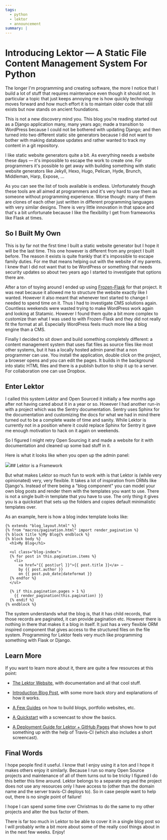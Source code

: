 ```yaml
---
tags:
  - python
  - lektor
  - announcement
summary: |
---
```


# Introducing Lektor — A Static File Content Management System For Python

The longer I'm programming and creating software, the more I notice that I
build a lot of stuff that requires maintenance even though it should not.
In particular a topic that just keeps annoying me is how quickly
technology moves forward and how much effort it is to maintain older code
that still exists but now stands on ancient foundations.

This is not a new discovery mind you.  This blog you're reading started
out as a Django application many, many years ago; made a transition to
WordPress because I could not be bothered with updating Django; and then
turned into two different static site generators because I did not want to
bother with making database updates and rather wanted to track my content
in a git repository.

I like static website generators quite a bit.  As everything needs a
website these days — it's impossible to escape the work to create one.
For programmers it's possible to get away with building something with
static website generators like Jekyll, Hexo, Hugo, Pelican, Hyde, Brunch,
Middleman, Harp, Expose, …

As you can see the list of tools available is endless.  Unfortunately
though these tools are all aimed at programmers and it's very hard to use
them as someone without programming experience.  Worse though: many of
them are clones of each other just written in different programming
languages with very similar designs.  There is very little innovation in
that space and that's a bit unfortunate because I like the flexibility I
get from frameworks like Flask at times.

## So I Built My Own

This is by far not the first time I built a static website generator but I
hope it will be the last time.  This one however is different from any
project I built before.  The reason it exists is quite frankly that it's
impossible to escape family duties.  For me that means helping out with
the website of my parents.  I knew that I did not want that to be
WordPress or something that needs security updates so about two years ago
I started to investigate that options there are.

After a ton of toying around I ended up using [Frozen-Flask](http://pythonhosted.org/Frozen-Flask/) for that project.  It was neat
because it allowed me to structure the website exactly like I wanted.
However it also meant that whenever text started to change I needed to
spend time on it.  Thus I had to investigate CMS solutions again.
Countless weekends were wasted trying to make WordPress work again and
looking at Statamic.  However I found them quite a bit more complex to
customize than what I was used to with Frozen-Flask and they did not
really fit the format at all.  Especially WordPress feels much more like a
blog engine than a CMS.

Finally I decided to sit down and build something completely different: a
content management system that uses flat files as source files like most
other systems, but it has a locally hosted admin panel that a non
programmer can use.  You install the application, double click on the
project, a browser opens and you can edit the pages.  It builds in the
background into static HTML files and there is a publish button to ship it
up to a server.  For collaboration one can use Dropbox.

## Enter Lektor

I called this system Lektor and Open Sourced it initially a few months ago
after not having cared about it in a year or so.  However I had another
run-in with a project which was the Sentry documentation.  Sentry uses
Sphinx for the documentation and customizing the docs for what we had in
mind there turned out to be a complete waste of time and sanity.  While
Lektor is currently not in a position where it could replace Sphinx for
Sentry it gave me enough motivation to hack on it again on weekends.

So I figured I might retry Open Sourcing it and made a website for it with
documentation and cleaned up some bad stuff in it.

Here is what it looks like when you open up the admin panel:

![](https://raw.githubusercontent.com/lektor/lektor-archive/master/screenshots/admin.png)## Lektor is a Framework

But what makes Lektor so much fun to work with is that Lektor is (while
very opinionated) very, very flexible.  It takes a lot of inspiration from
ORMs like Django's.  Instead of there being a "blog component" you can model
your own blog posts and render them with the templates you want to use.
There is not a single built-in template that you have to use.  The only
thing it gives you is a quickstart that sets up the folders and copies
default minimalistic templates over.

As an example, here is how a blog index template looks like:

```html+jinja
{% extends "blog_layout.html" %}
{% from "macros/pagination.html" import render_pagination %}
{% block title %}My Blog{% endblock %}
{% block body %}
  <h1>My Blog</h1>

  <ul class="blog-index">
  {% for post in this.pagination.items %}
    <li>
      <a href="{{ post|url }}">{{ post.title }}</a> —
      by {{ post.author }}
      on {{ post.pub_date|dateformat }}
  {% endfor %}
  </ul>

  {% if this.pagination.pages > 1 %}
    {{ render_pagination(this.pagination) }}
  {% endif %}
{% endblock %}
```

The system understands what the blog is, that it has child records, that
those records are paginated, it can provide pagination etc.  However there
is nothing in there that makes it a blog in itself.  It just has a very
flexible ORM inspired component that gives access to the structured files
on the file system.  Programming for Lektor feels very much like
programming something with Flask or Django.

## Learn More

If you want to learn more about it, there are quite a few resources at
this point:

- [The Lektor Website](https://www.getlektor.com/), with documentation
and all that cool stuff.

- [Introduction Blog Post](https://www.getlektor.com/blog/2015/12/hello-lektor/),
with some more back story and explanations of how it works.

- [A Few Guides](https://www.getlektor.com/docs/guides/) on how to
build blogs, portfolio websites, etc.

- [A Quickstart](https://www.getlektor.com/docs/quickstart/) with a
screencast to show the basics.

- [A Deployment Guide for Lektor + GitHub Pages](https://www.getlektor.com/docs/deployment/travisci/) that shows how
to put something up with the help of Travis-CI (which also includes a
short screencast).

## Final Words

I hope people find it useful.  I know that I enjoy using it a ton and I
hope it makes others enjoy it similarly.  Because I run so many Open
Source projects and maintenance of all of them turns out to be tricky I
figured I do this better this time around.  Lektor belongs to a separate
org and the project does not use any resources only I have access to
(other than the domain name and the server travis-CI deploys to).  So in
case people want to help out, there is no single point of failure!

I hope I can spend some time over Christmas to do the same to my other
projects and alter the bus factor of them.

There is far too much in Lektor to be able to cover it in a single blog
post so I will probably write a bit more about some of the really cool
things about in in the next few weeks.  Enjoy!
